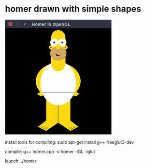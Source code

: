 # homer drawn with simple shapes
![homer](homer.png)

install tools for compiling:
sudo apt-get install g++ freeglut3-dev

compile:
g++ homer.cpp -o homer -lGL -lglut

launch:
./homer